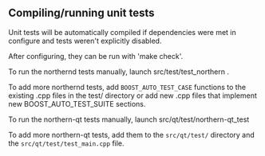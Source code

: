 Compiling/running unit tests
------------------------------------

Unit tests will be automatically compiled if dependencies were met in configure
and tests weren't explicitly disabled.

After configuring, they can be run with 'make check'.

To run the northernd tests manually, launch src/test/test_northern .

To add more northernd tests, add `BOOST_AUTO_TEST_CASE` functions to the existing
.cpp files in the test/ directory or add new .cpp files that
implement new BOOST_AUTO_TEST_SUITE sections.

To run the northern-qt tests manually, launch src/qt/test/northern-qt_test

To add more northern-qt tests, add them to the `src/qt/test/` directory and
the `src/qt/test/test_main.cpp` file.
